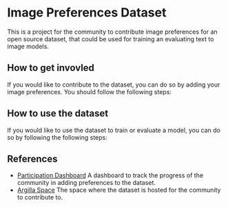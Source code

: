 # Image Preferences Dataset

This is a project for the community to contribute image preferences for an open source dataset, that could be used for training an evaluating text to image models.

## How to get invovled

If you would like to contribute to the dataset, you can do so by adding your image preferences. You should follow the following steps:

<!-- TODO: add contribution steps -->

## How to use the dataset

If you would like to use the dataset to train or evaluate a model, you can do so by following the following steps:

<!-- TODO: add usage steps -->

<!-- TODO: add code snippet -->

## References

- [Participation Dashboard](https://huggingface.co/spaces/DIBT/argilla-image-preference-leaderboard) A dashboard to track the progress of the community in adding preferences to the dataset.
- [Argilla Space](https://huggingface.co/spaces/DIBT/argilla) The space where the dataset is hosted for the community to contribute to.

